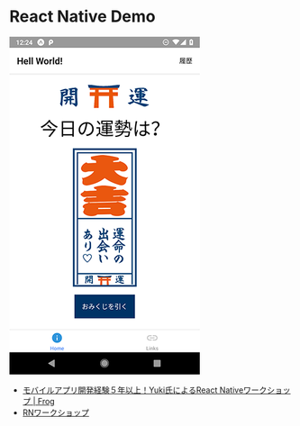# React Native Demo

![Omikuji result presenting daikichi](docs/screenshot.png)

- [モバイルアプリ開発経験５年以上！Yuki氏によるReact Nativeワークショップ | Frog](https://frogagent.com/event/yuki-reactnative/)
- [RNワークショップ](https://github.com/katsumeshi/react-native-workshop-0922)
  